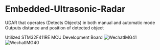 # Embedded-Ultrasonic-Radar
UDAR that operates (Detects Objects) in both manual and automatic mode
Outputs distance and position of detected object

Utilized STM32F411RE MCU Development Board
![WechatIMG41](https://user-images.githubusercontent.com/67456865/185257890-22eb1c11-a838-4d17-a94e-a2d551e3f06e.jpeg)
![WechatIMG40](https://user-images.githubusercontent.com/67456865/185257931-9e1072aa-0435-444f-aa3a-12d3cf33487b.jpeg)
